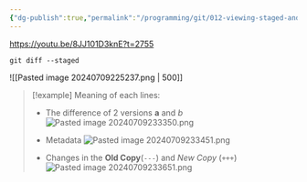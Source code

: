 ```yaml
---
{"dg-publish":true,"permalink":"/programming/git/012-viewing-staged-and-unstaged-changes/","tags":["programming","Git"],"created":"2024-11-09T11:30:17.939+08:00"}
---
```




https://youtu.be/8JJ101D3knE?t=2755

```
git diff --staged
```
![[Pasted image 20240709225237.png \| 500]]

> [!example] Meaning of each lines:
> - The difference of 2 versions __a__ and _b_ 
> ![Pasted image 20240709233350.png](/img/user/PROGRAMMING/Git/attachments/Pasted%20image%2020240709233350.png)
> 
> - Metadata
> ![Pasted image 20240709233451.png](/img/user/PROGRAMMING/Git/attachments/Pasted%20image%2020240709233451.png)
> 
> - Changes in the __Old Copy__(`---`) and _New Copy_ (`+++`)
> ![Pasted image 20240709233651.png](/img/user/PROGRAMMING/Git/attachments/Pasted%20image%2020240709233651.png)
> 

